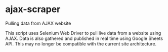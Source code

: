 # ajax-scraper
Pulling data from AJAX website

This script uses Selenium Web Driver to pull live data from a website using AJAX. Data is also gathered and published in real time using Google Sheets API. This may no longer be compatible with the current site architecture. 
